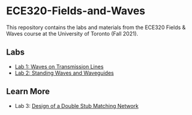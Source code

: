 # ECE320-Fields-and-Waves
This repository contains the labs and materials from the ECE320 Fields & Waves course at the University of Toronto (Fall 2021).

## Labs
- [Lab 1: Waves on Transmission Lines](./ECE320_Lab_1.pdf)
- [Lab 2: Standing Waves and Waveguides](./ECE320_Lab_2.pdf)

## Learn More
- Lab 3: [Design of a Double Stub Matching Network](https://d-uzun.wixsite.com/deniz-uzun/post/design-of-a-double-stub-matching-network)

